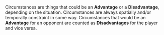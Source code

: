 Circumstances are things that could be an **Advantage** or a **Disadvantage**, depending on the situation. Circumstances are always spatially and/or temporally constraint in some way.
Circumstances that would be an **Advantage** for an opponent are counted as **Disadvantages** for the player and vice versa.
